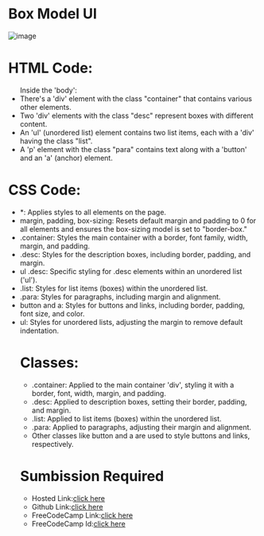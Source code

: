 # Box Model UI
![image](https://github.com/namishagurunani/BoxmodelP/assets/126158413/ce9a61a2-0c89-4eca-93ae-d553aeb8c623)
# HTML Code:
<ul>Inside the 'body':
<li>There's a 'div' element with the class "container" that contains various other elements.</li>
<li> Two 'div' elements with the class "desc" represent boxes with different content.</li>
<li> An 'ul' (unordered list) element contains two list items, each with a 'div' having the class "list".</li>
<li> A 'p' element with the class "para" contains text along with a 'button' and an 'a' (anchor) element. </li></ul>

# CSS Code:
<ul><li>*: Applies styles to all elements on the page.</li>
<li>margin, padding, box-sizing: Resets default margin and padding to 0 for all elements and ensures the box-sizing model is set to "border-box."</li>
<li>.container: Styles the main container with a border, font family, width, margin, and padding.</li>
<li>.desc: Styles for the description boxes, including border, padding, and margin.</li>
<li>ul .desc: Specific styling for .desc elements within an unordered list ('ul').</li>
<li>.list: Styles for list items (boxes) within the unordered list.</li>
<li>.para: Styles for paragraphs, including margin and alignment.</li>
<li>button and a: Styles for buttons and links, including border, padding, font size, and color.</li>
<li>ul: Styles for unordered lists, adjusting the margin to remove default indentation.</li></ul><ul>
 
# Classes:
<ul><li>.container: Applied to the main container 'div', styling it with a border, font, width, margin, and padding.</li>
<li>.desc: Applied to description boxes, setting their border, padding, and margin.</li>
<li>.list: Applied to list items (boxes) within the unordered list.</li>
<li>.para: Applied to paragraphs, adjusting their margin and alignment.</li>
<li>Other classes like button and a are used to style buttons and links, respectively.</li></ul>

# Sumbission Required
- Hosted Link:[click here](https://namishagurunani.github.io/BoxmodelP/)
- Github Link:[click here](https://github.com/namishagurunani/BoxmodelP)
- FreeCodeCamp Link:[click here](https://www.freecodecamp.org/learn/2022/responsive-web-design/learn-the-css-box-model-by-building-a-rothko-painting/step-45)
- FreeCodeCamp Id:[click here](https://www.freecodecamp.org/namisha_gurunani)
